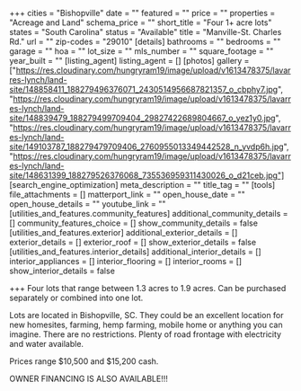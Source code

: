 +++
cities = "Bishopville"
date = ""
featured = ""
price = ""
properties = "Acreage and Land"
schema_price = ""
short_title = "Four 1+ acre lots"
states = "South Carolina"
status = "Available"
title = "Manville-St. Charles Rd."
url = ""
zip-codes = "29010"
[details]
bathrooms = ""
bedrooms = ""
garage = ""
hoa = ""
lot_size = ""
mls_number = ""
square_footage = ""
year_built = ""
[listing_agent]
listing_agent = []
[photos]
gallery = ["https://res.cloudinary.com/hungryram19/image/upload/v1613478375/lavarres-lynch/land-site/148858411_188279496376071_2430514956687821357_o_cbphy7.jpg", "https://res.cloudinary.com/hungryram19/image/upload/v1613478375/lavarres-lynch/land-site/148839479_188279499709404_29827422689804667_o_yez1y0.jpg", "https://res.cloudinary.com/hungryram19/image/upload/v1613478375/lavarres-lynch/land-site/149103787_188279479709406_2760955013349442528_n_yvdp6h.jpg", "https://res.cloudinary.com/hungryram19/image/upload/v1613478375/lavarres-lynch/land-site/148631399_188279526376068_735536959311430026_o_d21ceb.jpg"]
[search_engine_optimization]
meta_description = ""
title_tag = ""
[tools]
file_attachments = []
matterport_link = ""
open_house_date = ""
open_house_details = ""
youtube_link = ""
[utilities_and_features.community_features]
additional_community_details = []
community_features_choice = []
show_community_details = false
[utilities_and_features.exterior]
additional_exterior_details = []
exterior_details = []
exterior_roof = []
show_exterior_details = false
[utilities_and_features.interior_details]
additional_interior_details = []
interior_appliances = []
interior_flooring = []
interior_rooms = []
show_interior_details = false

+++
Four lots that range between 1.3 acres to 1.9 acres. Can be purchased separately or combined into one lot.

Lots are located in Bishopville, SC. They could be an excellent location for new homesites, farming, hemp farming, mobile home or anything you can imagine. There are no restrictions. Plenty of road frontage with electricity and water available.

Prices range $10,500 and $15,200 cash.

OWNER FINANCING IS ALSO AVAILABLE!!!